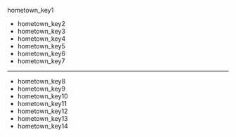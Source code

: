 hometown_key1
* hometown_key2
* hometown_key3
* hometown_key4
* hometown_key5
* hometown_key6
* hometown_key7
---
* hometown_key8
* hometown_key9
* hometown_key10
* hometown_key11
* hometown_key12
* hometown_key13
* hometown_key14

